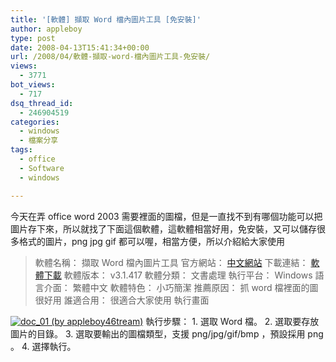 ```yaml
---
title: '[軟體] 擷取 Word 檔內圖片工具 [免安裝]'
author: appleboy
type: post
date: 2008-04-13T15:41:34+00:00
url: /2008/04/軟體-擷取-word-檔內圖片工具-免安裝/
views:
  - 3771
bot_views:
  - 717
dsq_thread_id:
  - 246904519
categories:
  - windows
  - 檔案分享
tags:
  - office
  - Software
  - windows

---
```

今天在弄 office word 2003 需要裡面的圖檔，但是一直找不到有哪個功能可以把圖片存下來，所以就找了下面這個軟體，這軟體相當好用，免安裝，又可以儲存很多格式的圖片，png jpg gif 都可以喔，相當方便，所以介紹給大家使用 

> 軟體名稱： 擷取 Word 檔內圖片工具 官方網站： [中文網站][1] 下載連結： [軟體下載][2] 軟體版本： v3.1.417 軟體分類： 文書處理 執行平台： Windows 語言介面： 繁體中文 軟體特色： 小巧簡潔 推薦原因： 抓 word 檔裡面的圖很好用 誰適合用： 很適合大家使用<!--more--> 執行畫面 

[<img src="https://i2.wp.com/farm4.static.flickr.com/3054/2409879554_9c27d431b5.jpg?resize=500%2C358&#038;ssl=1" title="doc_01 (by appleboy46tream)" alt="doc_01 (by appleboy46tream)" data-recalc-dims="1" />][3] 執行步驟： 1. 選取 Word 檔。 2. 選取要存放圖片的目錄。 3. 選取要輸出的圖檔類型，支援 png/jpg/gif/bmp ，預設採用 png 。 4. 選擇執行。

 [1]: http://tlcheng.spaces.live.com/blog/cns!145419920BFD55A7!825.entry
 [2]: http://tlcheng.twbbs.org/Tools/WordPic/WordPic.zip
 [3]: https://www.flickr.com/photos/appleboy/2409879554/ "doc_01 (by appleboy46tream)"